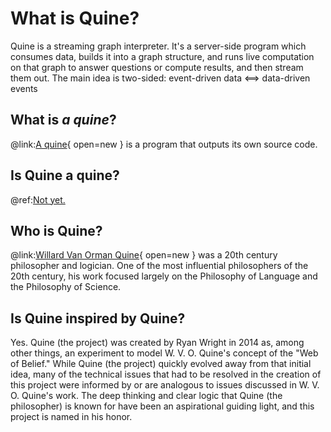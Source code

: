 # What is Quine?

Quine is a streaming graph interpreter. It's a server-side program which consumes data, builds it into a graph structure, and runs live computation on that graph to answer questions or compute results, and then stream them out. The main idea is two-sided: event-driven data <==> data-driven events

## What is _a quine_?

@link:[A quine](https://en.wikipedia.org/wiki/Quine_%28computing%29){ open=new } is a program that outputs its own source code.

## Is Quine a quine?

@ref:[Not yet.](../community/contributing.md)

## Who is Quine?

@link:[Willard Van Orman Quine](https://en.wikipedia.org/wiki/Willard_Van_Orman_Quine){ open=new } was a 20th century philosopher and logician. One of the most influential philosophers of the 20th century, his work focused largely on the Philosophy of Language and the Philosophy of Science.

## Is Quine inspired by Quine?

Yes. Quine (the project) was created by Ryan Wright in 2014 as, among other things, an experiment to model W. V. O. Quine's concept of the "Web of Belief." While Quine (the project) quickly evolved away from that initial idea, many of the technical issues that had to be resolved in the creation of this project were informed by or are analogous to issues discussed in W. V. O. Quine's work. The deep thinking and clear logic that Quine (the philosopher) is known for have been an aspirational guiding light, and this project is named in his honor.

